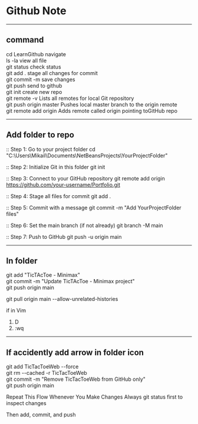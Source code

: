 # Github Note

---

## command

cd LearnGithub          navigate  
ls -la                  view all file  
git status              check status  
git add .               stage all changes for commit  
git commit -m           save changes  
git push                send to github    
git init                create new repo  
git remote -v           Lists all remotes for local Git repository  
git push origin master  Pushes local master branch to the origin remote  
git remote add origin   Adds remote called origin pointing toGitHub repo  


---

## Add folder to repo

:: Step 1: Go to your project folder
cd "C:\Users\Mikail\Documents\NetBeansProjects\YourProjectFolder"

:: Step 2: Initialize Git in this folder
git init

:: Step 3: Connect to your GitHub repository
git remote add origin https://github.com/your-username/Portfolio.git

:: Step 4: Stage all files for commit
git add .

:: Step 5: Commit with a message
git commit -m "Add YourProjectFolder files"

:: Step 6: Set the main branch (if not already)
git branch -M main

:: Step 7: Push to GitHub
git push -u origin main

---

## In folder

git add "TicTAcToe - Minimax"  
git commit -m "Update TicTAcToe - Minimax project"  
git push origin main    

git pull origin main --allow-unrelated-histories

if in Vim  
1) D  
2) :wq  

---

## If accidently add arrow in folder icon


git add TicTacToeWeb --force  
git rm --cached -r TicTacToeWeb  
git commit -m "Remove TicTacToeWeb from GitHub only"  
git push origin main  

Repeat This Flow Whenever You Make Changes
Always git status first to inspect changes

Then add, commit, and push
